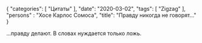 {
   "categories": [
      "Цитаты"
   ],
   "date": "2020-03-02",
   "tags": [
      "Zigzag"
   ],
   "persons" : "Хосе Карлос Сомоса",
   "title": "Правду никогда не говорят..."
}

...правду делают. В словах нуждается только ложь.

